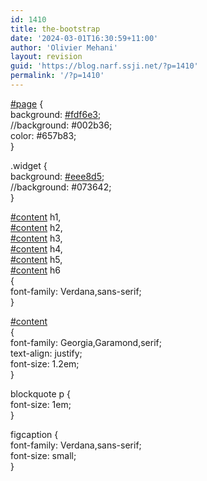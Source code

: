 ```yaml
---
id: 1410
title: the-bootstrap
date: '2024-03-01T16:30:59+11:00'
author: 'Olivier Mehani'
layout: revision
guid: 'https://blog.narf.ssji.net/?p=1410'
permalink: '/?p=1410'
---
```


[\#page](https://blog.narf.ssji.net/tag/page/) {  
 background: [\#fdf6e3](https://blog.narf.ssji.net/tag/fdf6e3/);  
 //background: #002b36;  
 color: #657b83;  
}

.widget {  
 background: [\#eee8d5](https://blog.narf.ssji.net/tag/eee8d5/);  
 //background: #073642;  
}

[\#content](https://blog.narf.ssji.net/tag/content/) h1,  
[\#content](https://blog.narf.ssji.net/tag/content/) h2,  
[\#content](https://blog.narf.ssji.net/tag/content/) h3,  
[\#content](https://blog.narf.ssji.net/tag/content/) h4,  
[\#content](https://blog.narf.ssji.net/tag/content/) h5,  
[\#content](https://blog.narf.ssji.net/tag/content/) h6  
{  
 font-family: Verdana,sans-serif;  
}

[\#content](https://blog.narf.ssji.net/tag/content/)  
{  
 font-family: Georgia,Garamond,serif;  
 text-align: justify;  
 font-size: 1.2em;  
}

blockquote p {  
 font-size: 1em;  
}

figcaption {  
 font-family: Verdana,sans-serif;  
 font-size: small;  
}